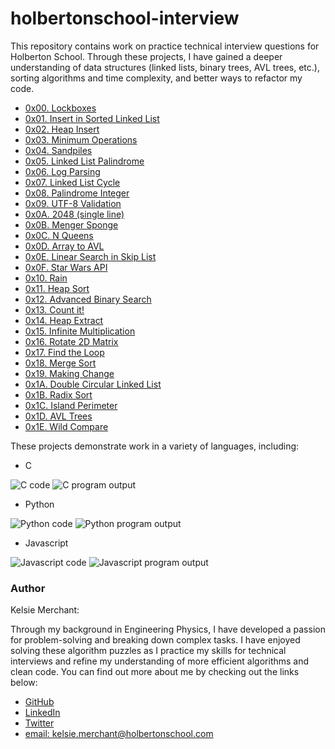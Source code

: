 # holbertonschool-interview
This repository contains work on practice technical interview questions for Holberton School. Through these projects, I have gained a deeper understanding of data structures (linked lists, binary trees, AVL trees, etc.), sorting algorithms and time complexity, and better ways to refactor my code.

* [0x00. Lockboxes](/0x00-lockboxes)
* [0x01. Insert in Sorted Linked List](/0x01-insert_in_sorted_linked_list)
* [0x02. Heap Insert](/0x02-heap_insert)
* [0x03. Minimum Operations](/0x03-minimum_operations)
* [0x04. Sandpiles](/0x04-sandpiles)
* [0x05. Linked List Palindrome](/0x05-linked_list_palindrome)
* [0x06. Log Parsing](/0x06-log_parsing)
* [0x07. Linked List Cycle](/0x07-linked_list_cycle)
* [0x08. Palindrome Integer](/0x08-palindrome_integer)
* [0x09. UTF-8 Validation](/0x09-utf8_validation)
* [0x0A. 2048 (single line)](/0x0A-slide_line)
* [0x0B. Menger Sponge](/0x0B-menger)
* [0x0C. N Queens](/0x0C-nqueens)
* [0x0D. Array to AVL](/0x0D-sorted_array_to_avl)
* [0x0E. Linear Search in Skip List](/0x0E-linear_skip)
* [0x0F. Star Wars API](/0x0F-starwars_api)
* [0x10. Rain](/0x10-rain)
* [0x11. Heap Sort](/0x11-heap_sort)
* [0x12. Advanced Binary Search](/0x12-advanced_binary_search)
* [0x13. Count it!](/0x13-count_it)
* [0x14. Heap Extract](/0x14-heap_extract)
* [0x15. Infinite Multiplication](/0x15-infinite_multiplication)
* [0x16. Rotate 2D Matrix](/0x16-rotate_2d_matrix)
* [0x17. Find the Loop](/0x17-find_the_loop)
* [0x18. Merge Sort](/0x18-merge_sort)
* [0x19. Making Change](/0x19-making_change)
* [0x1A. Double Circular Linked List](/0x1A-double_circular_linked_list)
* [0x1B. Radix Sort](/0x1B-radix_sort)
* [0x1C. Island Perimeter](/0x1C-island_perimeter)
* [0x1D. AVL Trees](/0x1D-avl_trees)
* [0x1E. Wild Compare](/0x1E-wild_cmp)

These projects demonstrate work in a variety of languages, including:
* C
<img src="https://i.ibb.co/5xskfqQ/Screenshot-2021-06-27-11-55-49-PM.png" alt="C code" border="0">
<img src="https://i.ibb.co/Q9Qqp8m/Screenshot-2021-06-27-11-39-14-PM.png" alt="C program output" border="0">

* Python
<img src="https://i.ibb.co/JQ582pj/Screenshot-2021-06-27-11-59-04-PM.png" alt="Python code" border="0">
<img src="https://i.ibb.co/gwYJm0z/Screenshot-2021-06-27-11-47-33-PM.png" alt="Python program output" border="0">

* Javascript
<img src="https://i.ibb.co/tc4zzZ4/Screenshot-2021-06-28-12-02-05-AM.png" alt="Javascript code" border="0">
<img src="https://i.ibb.co/Gkhm78X/Screenshot-2021-06-27-11-44-05-PM.png" alt="Javascript program output" border="0">

### Author
Kelsie Merchant:

Through my background in Engineering Physics, I have developed a passion for problem-solving and breaking down complex tasks. I have enjoyed solving these algorithm puzzles as I practice my skills for technical interviews and refine my understanding of more efficient algorithms and clean code. You can find out more about me by checking out the links below:
* [GitHub](https://github.com/kmerchan/)
* [LinkedIn](https://www.linkedin.com/in/kelsie-merchant-physics/)
* [Twitter](https://twitter.com/MerchantKelsie)
* [email: kelsie.merchant@holbertonschool.com](kelsie.merchant@holbertonschool.com)
